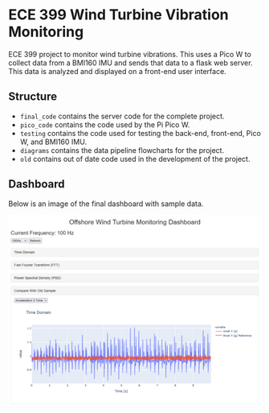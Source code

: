 # ECE 399 Wind Turbine Vibration Monitoring

ECE 399 project to monitor wind turbine vibrations. This uses a Pico W to collect data from a BMI160 IMU and sends that data to a flask web server. This data is analyzed and displayed on a front-end user interface. 

## Structure

- `final_code` contains the server code for the complete project.
- `pico_code` contains the code used by the Pi Pico W.
- `testing` contains the code used for testing the back-end, front-end, Pico W, and BMI160 IMU.
- `diagrams` contains the data pipeline flowcharts for the project.
- `old` contains out of date code used in the development of the project.

## Dashboard

Below is an image of the final dashboard with sample data.

![Dashboard](/diagrams/ECE399_Basic_Dashboard_Image.png)
